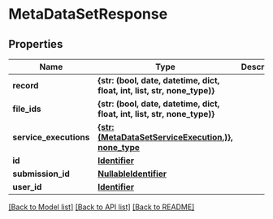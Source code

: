 # MetaDataSetResponse


## Properties
Name | Type | Description | Notes
------------ | ------------- | ------------- | -------------
**record** | **{str: (bool, date, datetime, dict, float, int, list, str, none_type)}** |  | 
**file_ids** | **{str: (bool, date, datetime, dict, float, int, list, str, none_type)}** |  | [optional] 
**service_executions** | [**{str: (MetaDataSetServiceExecution,)}, none_type**](MetaDataSetServiceExecution.md) |  | [optional] 
**id** | [**Identifier**](Identifier.md) |  | [optional] 
**submission_id** | [**NullableIdentifier**](NullableIdentifier.md) |  | [optional] 
**user_id** | [**Identifier**](Identifier.md) |  | [optional] 

[[Back to Model list]](../README.md#documentation-for-models) [[Back to API list]](../README.md#documentation-for-api-endpoints) [[Back to README]](../README.md)


